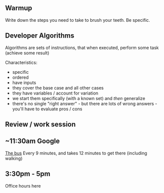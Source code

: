 ## Warmup

Write down the steps you need to take to brush your teeth.  Be specific.

## Developer Algorithms

Algorithms are sets of instructions, that when executed, perform some task (achieve some result)

Characteristics:

* specific
* ordered
* have inputs
* they cover the base case and all other cases
* they have variables / account for variation
* we start them specifically (with a known set) and _then_ generalize
* there's no single "right answer" - but there are lots of wrong answers - you'll have to evaluate pros / cons

## Review / work session

## ~11:30am Google

[The bus](https://www.google.com/maps/dir/1035+Pearl+St,+Boulder,+CO,+USA/Google+Boulder,+2590+Pearl+St+%23110,+Boulder,+CO+80302/@40.0195832,-105.2808371,15z/data=!3m1!4b1!4m14!4m13!1m5!1m1!1s0x876bec26e4137699:0xf9d8bd928167d4d5!2m2!1d-105.2819596!2d40.0177185!1m5!1m1!1s0x876bedd5d002a329:0x37fe387aa4a4eb7b!2m2!1d-105.261261!2d40.02142!3e3) Every 9 minutes, and takes 12 minutes to get there (including walking)

## 3:30pm - 5pm

Office hours here
